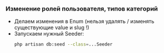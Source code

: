 ### Изменение ролей пользователя, типов категорий

- Делаем изменения в Enum (нельзя удалять / изменять существующие value и slug !)
- Запускаем нужный Seeder:
    ```bash
    php artisan db:seed --class=...Seeder
    ```